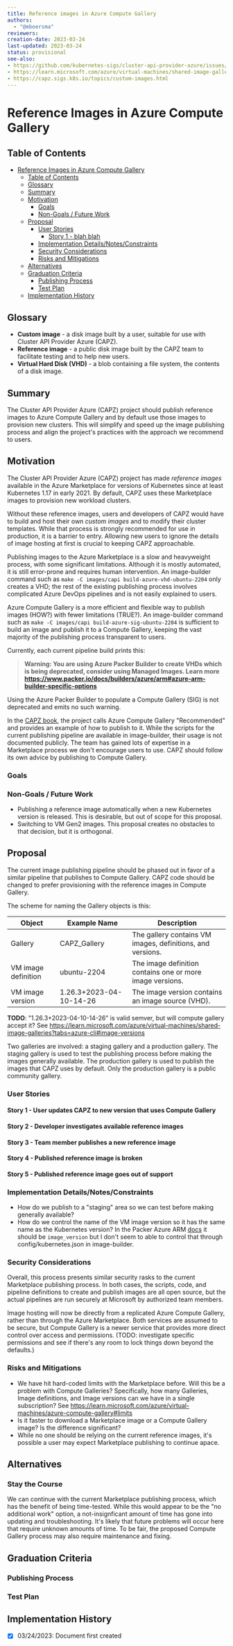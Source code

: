 ```yaml
---
title: Reference images in Azure Compute Gallery
authors:
  - "@mboersma"
reviewers:
creation-date: 2023-03-24
last-updated: 2023-03-24
status: provisional
see-also:
- https://github.com/kubernetes-sigs/cluster-api-provider-azure/issues/2294
- https://learn.microsoft.com/azure/virtual-machines/shared-image-galleries
- https://capz.sigs.k8s.io/topics/custom-images.html
---
```


# Reference Images in Azure Compute Gallery

## Table of Contents

- [Reference Images in Azure Compute Gallery](#reference-images-in-azure-compute-gallery)
  - [Table of Contents](#table-of-contents)
  - [Glossary](#glossary)
  - [Summary](#summary)
  - [Motivation](#motivation)
    - [Goals](#goals)
    - [Non-Goals / Future Work](#non-goals--future-work)
  - [Proposal](#proposal)
    - [User Stories](#user-stories)
      - [Story 1 - blah blah](#story-1---blah-blah)
    - [Implementation Details/Notes/Constraints](#implementation-detailsnotesconstraints)
    - [Security Considerations](#security-considerations)
    - [Risks and Mitigations](#risks-and-mitigations)
  - [Alternatives](#alternatives)
  - [Graduation Criteria](#graduation-criteria)
    - [Publishing Process](#publishing-process)
    - [Test Plan](#test-plan)
  - [Implementation History](#implementation-history)

## Glossary

- **Custom image** - a disk image built by a user, suitable for use with Cluster API Provider Azure (CAPZ).
- **Reference image** - a public disk image built by the CAPZ team to facilitate testing and to help new users.
- **Virtual Hard Disk (VHD)** - a blob containing a file system, the contents of a disk image.

## Summary

The Cluster API Provider Azure (CAPZ) project should publish reference images to Azure Compute Gallery and by default use those images to provision new clusters. This will simplify and speed up the image publishing process and align the project's practices with the approach we recommend to users.

## Motivation

The Cluster API Provider Azure (CAPZ) project has made *reference images* available in the Azure Marketplace for versions of Kubernetes since at least Kubernetes 1.17 in early 2021. By default, CAPZ uses these Marketplace images to provision new workload clusters.

Without these reference images, users and developers of CAPZ would have to build and host their own *custom images* and to modify their cluster templates. While that process is strongly recommended for use in production, it is a barrier to entry. Allowing new users to ignore the details of image hosting at first is crucial to keeping CAPZ approachable.

Publishing images to the Azure Marketplace is a slow and heavyweight process, with some significant limitations. Although it is mostly automated, it is still error-prone and requires human intervention. An image-builder command such as `make -C images/capi build-azure-vhd-ubuntu-2204` only creates a VHD; the rest of the existing publishing process involves complicated Azure DevOps pipelines and is not easily explained to users.

Azure Compute Gallery is a more efficient and flexible way to publish images (HOW?) with fewer limitations (TRUE?). An image-builder command such as `make -C images/capi build-azure-sig-ubuntu-2204` is sufficient to build an image and publish it to a Compute Gallery, keeping the vast majority of the publishing process transparent to users.

Currently, each current pipeline build prints this:

> **Warning: You are using Azure Packer Builder to create VHDs which is being deprecated, consider using Managed Images. Learn more https://www.packer.io/docs/builders/azure/arm#azure-arm-builder-specific-options**

Using the Azure Packer Builder to populate a Compute Gallery (SIG) is not deprecated and emits no such warning.

In the [CAPZ book](https://capz.sigs.k8s.io/topics/custom-images.html), the project calls Azure Compute Gallery "Recommended" and provides an example of how to publish to it. While the scripts for the current publishing pipeline are available in image-builder, their usage is not documented publicly. The team has gained lots of expertise in a Marketplace process we don't encourage users to use. CAPZ should follow its own advice by publishing to Compute Gallery.

### Goals

### Non-Goals / Future Work

- Publishing a reference image automatically when a new Kubernetes version is released. This is desirable, but out of scope for this proposal.
- Switching to VM Gen2 images. This proposal creates no obstacles to that decision, but it is orthogonal.

## Proposal

The current image publishing pipeline should be phased out in favor of a similar pipeline that publishes to Compute Gallery. CAPZ code should be changed to prefer provisioning with the reference images in Compute Gallery.

The scheme for naming the Gallery objects is this:

| Object | Example Name | Description |
| --- | --- | --- |
| Gallery | CAPZ_Gallery | The gallery contains VM images, definitions, and versions. |
| VM image definition | ubuntu-2204 | The image definition contains one or more image versions. |
| VM image version | 1.26.3+2023-04-10-14-26 | The image version contains an image source (VHD). |

**TODO**: "1.26.3+2023-04-10-14-26" is valid semver, but will compute gallery accept it? See https://learn.microsoft.com/azure/virtual-machines/shared-image-galleries?tabs=azure-cli#image-versions

Two galleries are involved: a staging gallery and a production gallery. The staging gallery is used to test the publishing process before making the images generally available. The production gallery is used to publish the images that CAPZ uses by default. Only the production gallery is a public community gallery.

### User Stories

#### Story 1 - User updates CAPZ to new version that uses Compute Gallery

#### Story 2 - Developer investigates available reference images

#### Story 3 - Team member publishes a new reference image

#### Story 4 - Published reference image is broken

#### Story 5 - Published reference image goes out of support

### Implementation Details/Notes/Constraints

- How do we publish to a "staging" area so we can test before making generally available?
- How do we control the name of the VM image version so it has the same name as the Kubernetes version? In the Packer Azure ARM [docs](https://developer.hashicorp.com/packer/plugins/builders/azure/arm#image_version-1) it should be `image_version` but I don't seem to able to control that through config/kubernetes.json in image-builder.

### Security Considerations

Overall, this process presents similar security rasks to the current Marketplace publishing process. In both cases, the scripts, code, and pipeline definitions to create and publish images are all open source, but the actual pipelines are run securely at Microsoft by authorized team members.

Image hosting will now be directly from a replicated Azure Compute Gallery, rather than through the Azure Marketplace. Both services are assumed to be secure, but Compute Gallery is a newer service that provides more direct control over access and permissions. (TODO: investigate specific permissions and see if there's any room to lock things down beyond the defaults.)

### Risks and Mitigations

- We have hit hard-coded limits with the Marketplace before. Will this be a problem with Compute Galleries? Specifically, how many Galleries, Image definitions, and Image versions can we have in a single subscription? See https://learn.microsoft.com/azure/virtual-machines/azure-compute-gallery#limits
- Is it faster to download a Marketplace image or a Compute Gallery image? Is the difference significant?
- While no one should be relying on the current reference images, it's possible a user may expect Marketplace publishing to continue apace.

## Alternatives

### Stay the Course

We can continue with the current Marketplace publishing process, which has the benefit of being time-tested. While this would appear to be the "no additional work" option, a not-insignficant amount of time has gone into updating and troubleshooting. It's likely that future problems will occur here that require unknown amounts of time. To be fair, the proposed Compute Gallery process may also require maintenance and fixing.

## Graduation Criteria

### Publishing Process

### Test Plan

## Implementation History

- [x] 03/24/2023: Document first created
